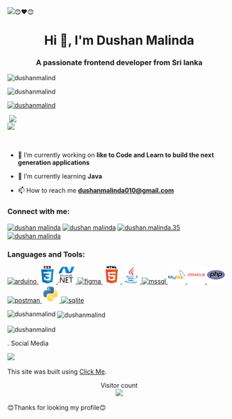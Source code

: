 <img src="https://readme-typing-svg.herokuapp.com?font=Fira+Code&pause=1000&color=F70000&background=4930FF00&width=435&lines=Hi+i'm+Dushan+Malinda;"/>😊❤️😊

<h1 align="center">Hi 👋, I'm Dushan Malinda</h1>
<h3 align="center">A passionate frontend developer from Sri lanka</h3>

<p align="left"> <img src="https://komarev.com/ghpvc/?username=dushanmalind&label=Profile%20views&color=0e75b6&style=flat" alt="dushanmalind" /> </p>
<p align="left"> <img src="https://komarev.com/ghpvc/?username=dushanmalind&label=Profile%20views&color=0e75b6&style=flat" alt="dushanmalind" /> </p>


<p align="left"> <a href="https://github.com/ryo-ma/github-profile-trophy"><img src="https://github-profile-trophy.vercel.app/?username=dushanmalind" alt="dushanmalind" /></a> </p>

<img align="right" width="500" src="https://media1.giphy.com/media/13HgwGsXF0aiGY/giphy.gif" />

<br>
<img src="https://readme-typing-svg.herokuapp.com/?color=016EEA&height=18&width=300&vCenter=true&lines=Timon+Christiansen;Full+stack+Web/App+dev;Open+source+magician" />

<p align="left"> <a href="https://twitter.com/" target="blank"><img src="https://img.shields.io/twitter/follow/?logo=twitter&style=for-the-badge" alt="" /></a> </p>

- 🔭 I’m currently working on **like to Code and Learn to build the next generation applications**

- 🌱 I’m currently learning **Java**

- 📫 How to reach me **dushanmalinda010@gmail.com**

<h3 align="left">Connect with me:</h3>
<p align="left">
<a href="https://linkedin.com/in/dushan malinda" target="blank"><img align="center" src="https://raw.githubusercontent.com/rahuldkjain/github-profile-readme-generator/master/src/images/icons/Social/linked-in-alt.svg" alt="dushan malinda" height="30" width="40" /></a>
<a href="https://fb.com/dushan malinda" target="blank"><img align="center" src="https://raw.githubusercontent.com/rahuldkjain/github-profile-readme-generator/master/src/images/icons/Social/facebook.svg" alt="dushan malinda" height="30" width="40" /></a>
<a href="https://instagram.com/dushan.malinda.35" target="blank"><img align="center" src="https://raw.githubusercontent.com/rahuldkjain/github-profile-readme-generator/master/src/images/icons/Social/instagram.svg" alt="dushan.malinda.35" height="30" width="40" /></a>
<a href="https://www.hackerrank.com/dushan malinda" target="blank"><img align="center" src="https://raw.githubusercontent.com/rahuldkjain/github-profile-readme-generator/master/src/images/icons/Social/hackerrank.svg" alt="dushan malinda" height="30" width="40" /></a>
</p>

<h3 align="left">Languages and Tools:</h3>
<p align="left"> <a href="https://www.arduino.cc/" target="_blank" rel="noreferrer"> <img src="https://cdn.worldvectorlogo.com/logos/arduino-1.svg" alt="arduino" width="40" height="40"/> </a> <a href="https://www.w3schools.com/css/" target="_blank" rel="noreferrer"> <img src="https://raw.githubusercontent.com/devicons/devicon/master/icons/css3/css3-original-wordmark.svg" alt="css3" width="40" height="40"/> </a> <a href="https://dotnet.microsoft.com/" target="_blank" rel="noreferrer"> <img src="https://raw.githubusercontent.com/devicons/devicon/master/icons/dot-net/dot-net-original-wordmark.svg" alt="dotnet" width="40" height="40"/> </a> <a href="https://www.figma.com/" target="_blank" rel="noreferrer"> <img src="https://www.vectorlogo.zone/logos/figma/figma-icon.svg" alt="figma" width="40" height="40"/> </a> <a href="https://www.w3.org/html/" target="_blank" rel="noreferrer"> <img src="https://raw.githubusercontent.com/devicons/devicon/master/icons/html5/html5-original-wordmark.svg" alt="html5" width="40" height="40"/> </a> <a href="https://www.java.com" target="_blank" rel="noreferrer"> <img src="https://raw.githubusercontent.com/devicons/devicon/master/icons/java/java-original.svg" alt="java" width="40" height="40"/> </a> <a href="https://www.microsoft.com/en-us/sql-server" target="_blank" rel="noreferrer"> <img src="https://www.svgrepo.com/show/303229/microsoft-sql-server-logo.svg" alt="mssql" width="40" height="40"/> </a> <a href="https://www.mysql.com/" target="_blank" rel="noreferrer"> <img src="https://raw.githubusercontent.com/devicons/devicon/master/icons/mysql/mysql-original-wordmark.svg" alt="mysql" width="40" height="40"/> </a> <a href="https://www.oracle.com/" target="_blank" rel="noreferrer"> <img src="https://raw.githubusercontent.com/devicons/devicon/master/icons/oracle/oracle-original.svg" alt="oracle" width="40" height="40"/> </a> <a href="https://www.php.net" target="_blank" rel="noreferrer"> <img src="https://raw.githubusercontent.com/devicons/devicon/master/icons/php/php-original.svg" alt="php" width="40" height="40"/> </a> <a href="https://postman.com" target="_blank" rel="noreferrer"> <img src="https://www.vectorlogo.zone/logos/getpostman/getpostman-icon.svg" alt="postman" width="40" height="40"/> </a> <a href="https://www.python.org" target="_blank" rel="noreferrer"> <img src="https://raw.githubusercontent.com/devicons/devicon/master/icons/python/python-original.svg" alt="python" width="40" height="40"/> </a> <a href="https://www.sqlite.org/" target="_blank" rel="noreferrer"> <img src="https://www.vectorlogo.zone/logos/sqlite/sqlite-icon.svg" alt="sqlite" width="40" height="40"/> </a> </p>

<p><img align="left" src="https://github-readme-stats.vercel.app/api/top-langs?username=dushanmalind&show_icons=true&locale=en&layout=compact" alt="dushanmalind" /></p>

<p>&nbsp;<img align="center" src="https://github-readme-stats.vercel.app/api?username=dushanmalind&show_icons=true&locale=en" alt="dushanmalind" /></p>

<p><img align="center" src="https://github-readme-streak-stats.herokuapp.com/?user=dushanmalind&" alt="dushanmalind" /></p>



.  Social Media

<p align="left">
  <a href="https://www.linkedin.com/in/dushan-malinda-7a0786264/">
    <img src="https://skillicons.dev/icons?i=linkedin" />
  </a>
</p>

This site was built using [Click Me](https://www.linkedin.com/in/dushan-malinda-7a0786264/).


<p align="center"> 
  Visitor count<br>
  <img src="https://profile-counter.glitch.me/DushanMalind/count.svg" />
</p>

😊Thanks for looking my profile😊

<!--
**DushanMalind/DushanMalind** is a ✨ _special_ ✨ repository because its `README.md` (this file) appears on your GitHub profile.

Here are some ideas to get you started:

- 🔭 I’m currently working on ...
- 🌱 I’m currently learning ...
- 👯 I’m looking to collaborate on ...
- 🤔 I’m looking for help with ...
- 💬 Ask me about ...
- 📫 How to reach me: ...
- 😄 Pronouns: ...
- ⚡ Fun fact: ...
-->

